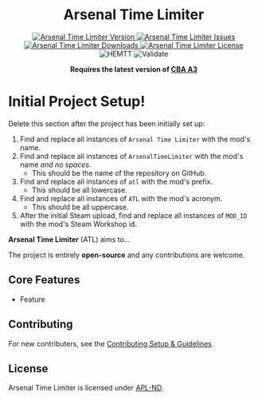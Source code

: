 <!-- If you want to make changes to this README, you need to also modify the README.md in the docs folder as well -->

<h1 align="center">Arsenal Time Limiter</h1>
<p align="center">
    <a href="https://github.com/DartsArmaMods/ArsenalTimeLimiter/releases/latest">
        <img src="https://img.shields.io/badge/Version-0.0.0-blue?style=flat-square" alt="Arsenal Time Limiter Version">
    </a>
    <a href="https://github.com/DartsArmaMods/ArsenalTimeLimiter/issues">
        <img src="https://img.shields.io/github/issues-raw/DartsArmaMods/ArsenalTimeLimiter.svg?style=flat-square&label=Issues" alt="Arsenal Time Limiter Issues">
    </a>
    <a href="https://steamcommunity.com/sharedfiles/filedetails/?id=MOD_ID">
        <img src="https://img.shields.io/steam/downloads/MOD_ID.svg?style=flat-square&label=Downloads" alt="Arsenal Time Limiter Downloads">
    </a>
    <a href="https://github.com/DartsArmaMods/ArsenalTimeLimiter/blob/master/LICENSE">
        <img src="https://img.shields.io/badge/License-APL ND-red?style=flat-square" alt="Arsenal Time Limiter License">
    </a>
    <br>
    <img src="https://img.shields.io/github/actions/workflow/status/DartsArmaMods/ArsenalTimeLimiter/hemtt.yml?style=flat-square&label=HEMTT" alt="HEMTT">
    <img src="https://img.shields.io/github/actions/workflow/status/DartsArmaMods/ArsenalTimeLimiter/arma.yml?style=flat-square&label=Validate" alt="Validate">
</p>

<p align="center">
    <b>Requires the latest version of <a href="https://github.com/CBATeam/CBA_A3/releases/latest">CBA A3</a></b>
</p>

# Initial Project Setup!
Delete this section after the project has been initially set up:
1. Find and replace all instances of `Arsenal Time Limiter` with the mod's name.
2. Find and replace all instances of `ArsenalTimeLimiter` with the mod's name *and no spaces*.
   - This should be the name of the repository on GitHub.
3. Find and replace all instances of `atl` with the mod's prefix.
   - This should be all lowercase.
4. Find and replace all instances of `ATL` with the mod's acronym.
   - This should be all uppercase.
5. After the initial Steam upload, find and replace all instances of `MOD_ID` with the mod's Steam Workshop id.

**Arsenal Time Limiter** (ATL) aims to...

The project is entirely **open-source** and any contributions are welcome.

## Core Features
- Feature

## Contributing
For new contributers, see the [Contributing Setup & Guidelines](./.github/CONTRIBUTING.md).

## License
Arsenal Time Limiter is licensed under [APL-ND](./LICENSE.md).